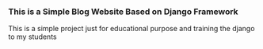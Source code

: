 <h3>This is a Simple Blog Website Based on Django Framework</h3>
<p>This is a simple project just for educational purpose and training the django to my students</p>
